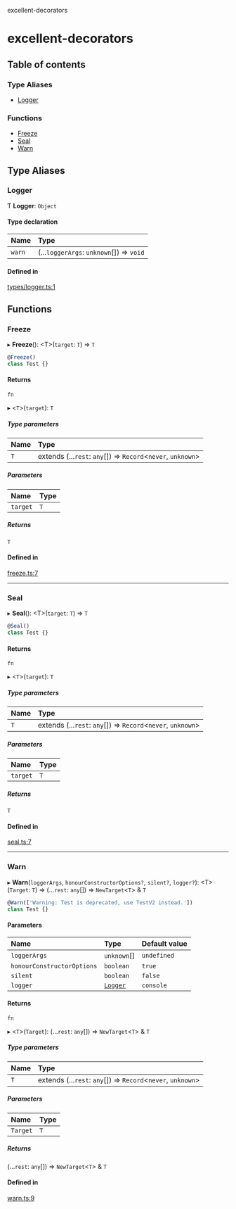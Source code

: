excellent-decorators

# excellent-decorators

## Table of contents

### Type Aliases

- [Logger](https://github.com/alias-rahil/excellent-decorators/blob/main/docs/README.md#logger)

### Functions

- [Freeze](https://github.com/alias-rahil/excellent-decorators/blob/main/docs/README.md#freeze)
- [Seal](https://github.com/alias-rahil/excellent-decorators/blob/main/docs/README.md#seal)
- [Warn](https://github.com/alias-rahil/excellent-decorators/blob/main/docs/README.md#warn)

## Type Aliases

### Logger

Ƭ **Logger**: `Object`

#### Type declaration

| Name | Type |
| :------ | :------ |
| `warn` | (...`loggerArgs`: `unknown`[]) => `void` |

#### Defined in

[types/logger.ts:1](https://github.com/alias-rahil/awesome-decorators/blob/0f31f3c/src/types/logger.ts#L1)

## Functions

### Freeze

▸ **Freeze**(): <T\>(`target`: `T`) => `T`

```typescript
@Freeze()
class Test {}
```

#### Returns

`fn`

▸ <`T`\>(`target`): `T`

##### Type parameters

| Name | Type |
| :------ | :------ |
| `T` | extends (...`rest`: `any`[]) => `Record`<`never`, `unknown`\> |

##### Parameters

| Name | Type |
| :------ | :------ |
| `target` | `T` |

##### Returns

`T`

#### Defined in

[freeze.ts:7](https://github.com/alias-rahil/awesome-decorators/blob/0f31f3c/src/freeze.ts#L7)

___

### Seal

▸ **Seal**(): <T\>(`target`: `T`) => `T`

```typescript
@Seal()
class Test {}
```

#### Returns

`fn`

▸ <`T`\>(`target`): `T`

##### Type parameters

| Name | Type |
| :------ | :------ |
| `T` | extends (...`rest`: `any`[]) => `Record`<`never`, `unknown`\> |

##### Parameters

| Name | Type |
| :------ | :------ |
| `target` | `T` |

##### Returns

`T`

#### Defined in

[seal.ts:7](https://github.com/alias-rahil/awesome-decorators/blob/0f31f3c/src/seal.ts#L7)

___

### Warn

▸ **Warn**(`loggerArgs`, `honourConstructorOptions?`, `silent?`, `logger?`): <T\>(`Target`: `T`) => (...`rest`: `any`[]) => `NewTarget`<`T`\> & `T`

```typescript
@Warn(['Warning: Test is deprecated, use TestV2 instead.'])
class Test {}
```

#### Parameters

| Name | Type | Default value |
| :------ | :------ | :------ |
| `loggerArgs` | `unknown`[] | `undefined` |
| `honourConstructorOptions` | `boolean` | `true` |
| `silent` | `boolean` | `false` |
| `logger` | [`Logger`](https://github.com/alias-rahil/excellent-decorators/blob/main/docs/README.md#logger) | `console` |

#### Returns

`fn`

▸ <`T`\>(`Target`): (...`rest`: `any`[]) => `NewTarget`<`T`\> & `T`

##### Type parameters

| Name | Type |
| :------ | :------ |
| `T` | extends (...`rest`: `any`[]) => `Record`<`never`, `unknown`\> |

##### Parameters

| Name | Type |
| :------ | :------ |
| `Target` | `T` |

##### Returns

(...`rest`: `any`[]) => `NewTarget`<`T`\> & `T`

#### Defined in

[warn.ts:9](https://github.com/alias-rahil/awesome-decorators/blob/0f31f3c/src/warn.ts#L9)
